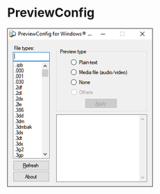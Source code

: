 # PreviewConfig

![Screenshot](https://raw.githubusercontent.com/ErwinMeulman/PreviewConfig/master/PreviewConfig.png)
